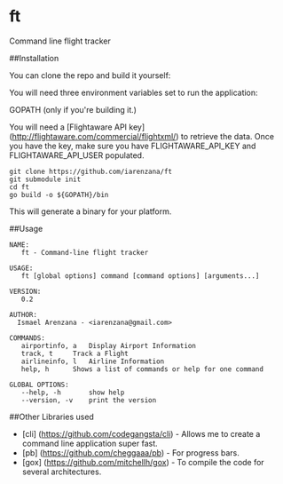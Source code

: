 # ft
Command line flight tracker

##Installation

You can clone the repo and build it yourself:

You will need three environment variables set to run the application:

GOPATH (only if you're building it.)

You will need a [Flightaware API key] (http://flightaware.com/commercial/flightxml/) to retrieve the data. Once you have the key, make sure you have FLIGHTAWARE_API_KEY and FLIGHTAWARE_API_USER populated.

```
git clone https://github.com/iarenzana/ft
git submodule init
cd ft
go build -o ${GOPATH}/bin
```

This will generate a binary for your platform.

##Usage

```
NAME:
   ft - Command-line flight tracker

USAGE:
   ft [global options] command [command options] [arguments...]

VERSION:
   0.2

AUTHOR:
  Ismael Arenzana - <iarenzana@gmail.com>

COMMANDS:
   airportinfo, a	Display Airport Information
   track, t		Track a Flight
   airlineinfo, l	Airline Information
   help, h		Shows a list of commands or help for one command

GLOBAL OPTIONS:
   --help, -h		show help
   --version, -v	print the version
```


##Other Libraries used

* [cli] (https://github.com/codegangsta/cli) - Allows me to create a command line application super fast.
* [pb] (https://github.com/cheggaaa/pb) - For progress bars.
* [gox] (https://github.com/mitchellh/gox) - To compile the code for several architectures.
